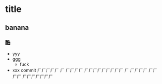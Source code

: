 # title
## banana
### 酷

* yyy
* ggg
    * fuck
* xxx
commit
ㄏㄏㄏㄏㄏ ㄏ ㄏㄏㄏㄏ ㄏㄏㄏㄏㄏㄏㄏㄏㄏ ㄏ ㄏㄏㄏㄏ ㄏㄏ ㄏㄏ ㄏㄏㄏㄏㄏㄏㄏ
